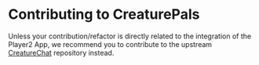 # Contributing to CreaturePals

Unless your contribution/refactor is directly related to the integration of the Player2 App, we recommend you to contribute to the upstream [CreatureChat](https://github.com/CreatureChat/creature-chat) repository instead.